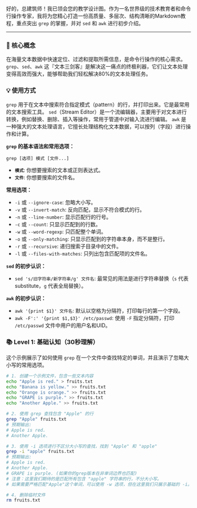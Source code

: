 好的，总建筑师！我已领会您的教学设计图。作为一名世界级的技术教育者和命令行操作专家，我将为您精心打造一份高质量、多层次、结构清晰的Markdown教程，重点突出 `grep` 的掌握，并对 `sed` 和 `awk` 进行初步介绍。

---

### 🎯 核心概念
在海量文本数据中快速定位、过滤和提取所需信息，是命令行操作的核心需求。`grep`、`sed`、`awk` 这『文本三剑客』是解决这一痛点的终极利器，它们让文本处理变得高效而强大，能够帮助我们轻松解决80%的文本处理任务。

### 💡 使用方式
`grep` 用于在文本中搜索符合指定模式（pattern）的行，并打印出来。它是最常用的文本搜索工具。
`sed`（Stream Editor）是一个流编辑器，主要用于对文本进行转换，例如替换、删除、插入等操作，常用于管道中对输入流进行编辑。
`awk` 是一种强大的文本处理语言，它擅长处理结构化文本数据，可以按列（字段）进行操作和计算。

**`grep` 的基本语法和常用选项：**

`grep [选项] 模式 [文件...]`

*   **`模式`**: 你想要搜索的文本或正则表达式。
*   **`文件`**: 你想要搜索的文件名。

**常用选项：**
*   `-i` 或 `--ignore-case`: 忽略大小写。
*   `-v` 或 `--invert-match`: 反向匹配，显示不符合模式的行。
*   `-n` 或 `--line-number`: 显示匹配行的行号。
*   `-c` 或 `--count`: 只显示匹配到的行数。
*   `-w` 或 `--word-regexp`: 只匹配整个单词。
*   `-o` 或 `--only-matching`: 只显示匹配到的字符串本身，而不是整行。
*   `-r` 或 `--recursive`: 递归搜索子目录中的文件。
*   `-l` 或 `--files-with-matches`: 只列出包含匹配项的文件名。

**`sed` 的初步认识：**
*   `sed 's/旧字符串/新字符串/g' 文件名`: 最常见的用法是进行字符串替换（`s` 代表 substitute，`g` 代表全局替换）。

**`awk` 的初步认识：**
*   `awk '{print $1}' 文件名`: 默认以空格为分隔符，打印每行的第一个字段。
*   `awk -F':' '{print $1,$3}' /etc/passwd`: 使用 `-F` 指定分隔符，打印 `/etc/passwd` 文件中用户的用户名和UID。

### 📚 Level 1: 基础认知（30秒理解）
这个示例展示了如何使用 `grep` 在一个文件中查找特定的单词，并且演示了忽略大小写的常用选项。

```bash
# 1. 创建一个示例文件，包含一些文本内容
echo "Apple is red." > fruits.txt
echo "Banana is yellow." >> fruits.txt
echo "Orange is orange." >> fruits.txt
echo "GRAPE is purple." >> fruits.txt
echo "Another Apple." >> fruits.txt

# 2. 使用 grep 查找包含 "Apple" 的行
grep "Apple" fruits.txt
# 预期输出:
# Apple is red.
# Another Apple.

# 3. 使用 -i 选项进行不区分大小写的查找，找到 "Apple" 和 "apple"
grep -i "apple" fruits.txt
# 预期输出:
# Apple is red.
# Another Apple.
# GRAPE is purple. (如果你的grep版本在非单词边界也匹配)
# 注意：这里我们期待的是匹配所有包含 "apple" 字符串的行，不分大小写。
# 如果需要严格匹配"Apple"这个单词，可以使用 -w 选项，但在这里我们只展示基础的 -i。

# 4. 删除临时文件
rm fruits.txt
```